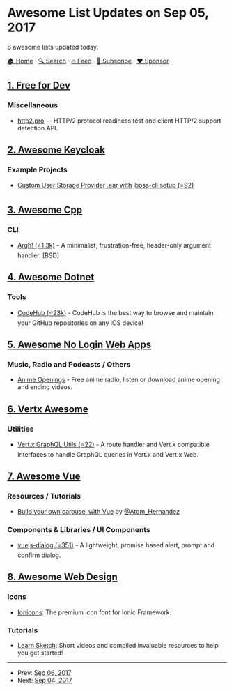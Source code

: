 # Awesome List Updates on Sep 05, 2017

8 awesome lists updated today.

[🏠 Home](/README.md) · [🔍 Search](https://www.trackawesomelist.com/search/) · [🔥 Feed](https://www.trackawesomelist.com/rss.xml) · [📮 Subscribe](https://trackawesomelist.us17.list-manage.com/subscribe?u=d2f0117aa829c83a63ec63c2f&id=36a103854c) · [❤️  Sponsor](https://github.com/sponsors/theowenyoung)



## [1. Free for Dev](/content/ripienaar/free-for-dev/README.md)

### Miscellaneous

*   [http2.pro](https://http2.pro) — HTTP/2 protocol readiness test and client HTTP/2 support detection API.

## [2. Awesome Keycloak](/content/thomasdarimont/awesome-keycloak/README.md)

### Example Projects

*   [Custom User Storage Provider .ear with jboss-cli setup (⭐92)](https://github.com/thomasdarimont/keycloak-user-storage-provider-demo)

## [3. Awesome Cpp](/content/fffaraz/awesome-cpp/README.md)

### CLI

*   [Argh! (⭐1.3k)](https://github.com/adishavit/argh) - A minimalist, frustration-free, header-only argument handler. \[BSD]

## [4. Awesome Dotnet](/content/quozd/awesome-dotnet/README.md)

### Tools

*   [CodeHub (⭐23k)](https://github.com/CodeHubApp/CodeHub) - CodeHub is the best way to browse and maintain your GitHub repositories on any iOS device!

## [5. Awesome No Login Web Apps](/content/aviaryan/awesome-no-login-web-apps/README.md)

### Music, Radio and Podcasts / Others

*   [Anime Openings](http://openings.moe/) - Free anime radio, listen or download anime opening and ending videos.

## [6. Vertx Awesome](/content/vert-x3/vertx-awesome/README.md)

### Utilities

*   [Vert.x GraphQL Utils (⭐22)](http://github.com/tibor-kocsis/vertx-graphql-utils) - A route handler and Vert.x compatible interfaces to handle GraphQL queries in Vert.x and Vert.x Web.

## [7. Awesome Vue](/content/vuejs/awesome-vue/README.md)

### Resources / Tutorials

*   [Build your own carousel with Vue](https://medium.com/@davidatomhernandez/how-to-a-simple-carousel-with-vue-138715d615d7) by [@Atom\_Hernandez](https://twitter.com/Atom_Hernandez)

### Components & Libraries / UI Components

*   [vuejs-dialog (⭐351)](https://github.com/Godofbrowser/vuejs-dialog) - A lightweight, promise based alert, prompt and confirm dialog.

## [8. Awesome Web Design](/content/nicolesaidy/awesome-web-design/README.md)

### Icons

*   [Ionicons](http://ionicons.com/): The premium icon font for Ionic Framework.

### Tutorials

*   [Learn Sketch](https://www.sketchapp.com/learn/): Short videos and compiled invaluable resources to help you get started!

---

- Prev: [Sep 06, 2017](/content/2017/09/06/README.md)
- Next: [Sep 04, 2017](/content/2017/09/04/README.md)